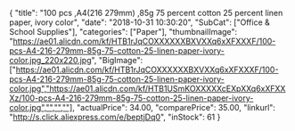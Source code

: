 {
	"title": "100 pcs ,A4(216 279mm) ,85g 75 percent cotton 25 percent linen paper, ivory color",
	"date": "2018-10-31 10:30:20",
	"SubCat": ["Office & School Supplies"],
	"categories": ["Paper"],
	"thumbnailImage": "https://ae01.alicdn.com/kf/HTB1rJqCOXXXXXXBXVXXq6xXFXXXF/100-pcs-A4-216-279mm-85g-75-cotton-25-linen-paper-ivory-color.jpg_220x220.jpg",
	"BigImage": ["https://ae01.alicdn.com/kf/HTB1rJqCOXXXXXXBXVXXq6xXFXXXF/100-pcs-A4-216-279mm-85g-75-cotton-25-linen-paper-ivory-color.jpg","https://ae01.alicdn.com/kf/HTB1USmKOXXXXXcEXpXXq6xXFXXXz/100-pcs-A4-216-279mm-85g-75-cotton-25-linen-paper-ivory-color.jpg","","",""],
	"actualPrice": 34.00,
	"comparePrice": 35.00,
	"linkurl": "http://s.click.aliexpress.com/e/beptjDq0",
	"inStock": 61
}
